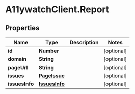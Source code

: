 # A11ywatchClient.Report

## Properties

Name | Type | Description | Notes
------------ | ------------- | ------------- | -------------
**id** | **Number** |  | [optional] 
**domain** | **String** |  | [optional] 
**pageUrl** | **String** |  | [optional] 
**issues** | [**PageIssue**](PageIssue.md) |  | [optional] 
**issuesInfo** | [**IssuesInfo**](IssuesInfo.md) |  | [optional] 


